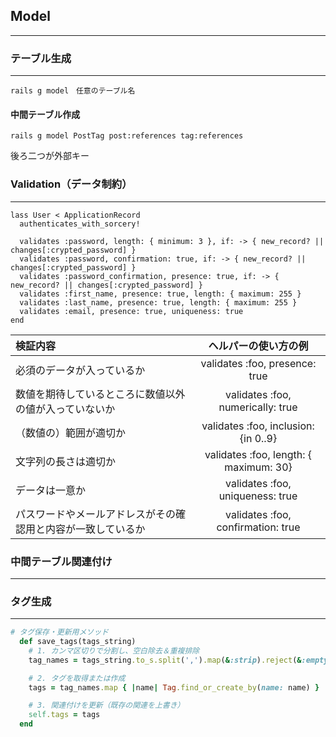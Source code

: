 ## Model

------

### テーブル生成

------

```
rails g model　任意のテーブル名
```



#### 中間テーブル作成

```
rails g model PostTag post:references tag:references
```

後ろ二つが外部キー

### Validation（データ制約）

------

```
lass User < ApplicationRecord
  authenticates_with_sorcery!

  validates :password, length: { minimum: 3 }, if: -> { new_record? || changes[:crypted_password] }
  validates :password, confirmation: true, if: -> { new_record? || changes[:crypted_password] }
  validates :password_confirmation, presence: true, if: -> { new_record? || changes[:crypted_password] }
  validates :first_name, presence: true, length: { maximum: 255 }
  validates :last_name, presence: true, length: { maximum: 255 }
  validates :email, presence: true, uniqueness: true
end
```



| 検証内容                                                     |          ヘルパーの使い方の例          |
| :----------------------------------------------------------- | :------------------------------------: |
| 必須のデータが入っているか                                   |     validates :foo, presence: true     |
| 数値を期待しているところに数値以外の値が入っていないか       |   validates :foo, numerically: true    |
| （数値の）範囲が適切か                                       |  validates :foo, inclusion: {in 0..9}  |
| 文字列の長さは適切か                                         | validates :foo, length: { maximum: 30} |
| データは一意か                                               |    validates :foo, uniqueness: true    |
| パスワードやメールアドレスがその確認用と内容が一致しているか |   validates :foo, confirmation: true   |



### 中間テーブル関連付け

------





### タグ生成

------

```ruby
# タグ保存・更新用メソッド
  def save_tags(tags_string)
    # 1. カンマ区切りで分割し、空白除去＆重複排除
    tag_names = tags_string.to_s.split(',').map(&:strip).reject(&:empty?).uniq

    # 2. タグを取得または作成
    tags = tag_names.map { |name| Tag.find_or_create_by(name: name) }

    # 3. 関連付けを更新（既存の関連を上書き）
    self.tags = tags
  end
```

